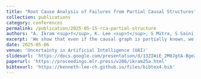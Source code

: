 ```yaml
---
title: "Root Cause Analysis of Failures from Partial Causal Structures"
collection: publications
category: conferences
permalink: /publication/2025-05-15-rca-partial-structure
authors: "A. Ikram <sup>†</sup>, K. Lee <sup>†</sup>, S Mitra, S Saini, S Bagchi, M. Kocaoglu"
excerpt: 'We show that even if the causal graph is partially known, we can identify the root-causes with a linear number of invariance tests. This is the first known result on incorporating a partial causal structure for root cause analysis.'
date: 2025-05-06
venue: 'Uncertainty in Artificial Intelligence (UAI)'
slidesurl: 'https://docs.google.com/presentation/d/13ZIWiE_2M0JgtA-Bge2sUDPny_z6yYwLP-IUeumSHCI/edit?usp=sharing'
paperurl: 'https://proceedings.mlr.press/v286/ikram25a.html'
bibtexurl: 'https://kenneth-lee-ch.github.io/files/bibtex4.bib'
---
```

